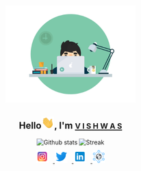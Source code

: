 <div align="center">
<img src="https://github.com/vstark21/vstark21/blob/master/Programmer.gif" width=60% alt="Programmer_GIF">
<h2>Hello<img src="https://github.com/vstark21/vstark21/blob/master/Hi.gif" width=30px alt="Hi_GIF">, I'm <a href="https://github.com/vstark21"><small>V I S H W A S</small></a></h2>
</div>
<div align="center">
    <img src="https://github-readme-stats.vercel.app/api?username=vstark21&show_icons=true&border=true&icon_color=79ff97&text_color=efefef&bg_color=24292e&title_color=fff" alt="Github stats" width=45%>
    <img src="https://github-readme-streak-stats.herokuapp.com/?user=vstark21&theme=tokyonight" alt="Streak" width=45%>
    <br>
</div>

<!-- <div>
    	<img alt="Python" src="https://img.shields.io/badge/python%20-%2314354C.svg?&style=for-the-badge&logo=python&logoColor=white"/>
        <img alt="C++" src="https://img.shields.io/badge/c++%20-%2300599C.svg?&style=for-the-badge&logo=c%2B%2B&ogoColor=white"/>
		<img alt="Java" src="https://img.shields.io/badge/java-%23ED8B00.svg?&style=for-the-badge&logo=java&logoColor=white"/>
    	<img alt="Git" src="https://img.shields.io/badge/git%20-%23F05033.svg?&style=for-the-badge&logo=git&logoColor=white"/>
		<img alt="TensorFlow" src="https://img.shields.io/badge/TensorFlow%20-%23FF6F00.svg?&style=for-the-badge&logo=TensorFlow&logoColor=white"/>
    	<img alt="PyTorch" src="https://img.shields.io/badge/PyTorch%20-%23EE4C2C.svg?&style=for-the-badge&logo=PyTorch&logoColor=white" />
</div> -->

<div align="center" style="padding-top:10px;">
<a href="https://www.instagram.com/v_i_s_h_w_a21/">
<img src="https://github.com/vstark21/vstark21/blob/master/instagram.png" width=30px style="padding-right:10px;">
</a>
<a href="https://twitter.com/VishwasChepuri">
<img src="https://github.com/vstark21/vstark21/blob/master/twitter.png" width=30px style="padding-right:10px;">
</a>
<a href="https://www.linkedin.com/in/vishwas-chepuri">
<img src="https://github.com/vstark21/vstark21/blob/master/linkedin.png" width=30px style="padding-right:10px;">
</a>
<a href="https://vstark21.github.io">
<img src="https://github.com/vstark21/vstark21/blob/master/website.png" width=30px>
</a>
</div>



